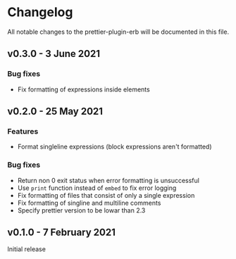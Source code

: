 # Changelog

All notable changes to the prettier-plugin-erb will be documented in this file.

## v0.3.0 - 3 June 2021

### Bug fixes

- Fix formatting of expressions inside elements

## v0.2.0 - 25 May 2021

### Features

- Format singleline expressions (block expressions aren't formatted)

### Bug fixes

- Return non 0 exit status when error formatting is unsuccessful
- Use `print` function instead of `embed` to fix error logging
- Fix formatting of files that consist of only a single expression
- Fix formatting of singline and multiline comments
- Specify prettier version to be lowar than 2.3

## v0.1.0 - 7 February 2021

Initial release
